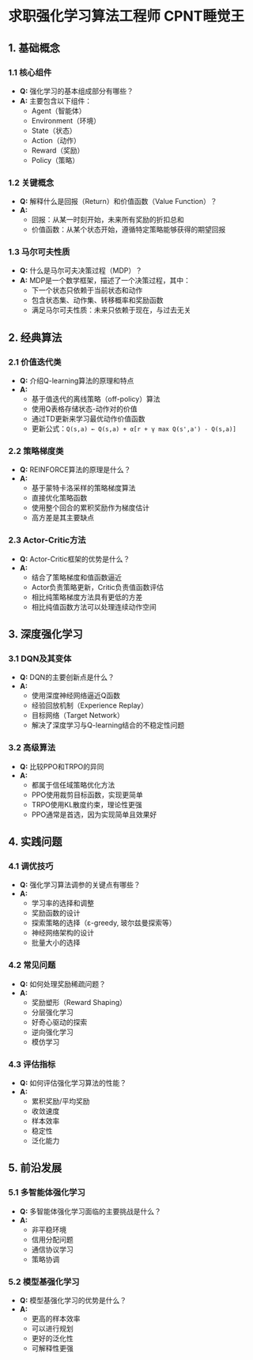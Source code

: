 # 求职强化学习算法工程师  CPNT睡觉王

## 1. 基础概念  

### 1.1 核心组件  
- **Q:** 强化学习的基本组成部分有哪些？  
- **A:** 主要包含以下组件：  
  - Agent（智能体）  
  - Environment（环境）  
  - State（状态）  
  - Action（动作）  
  - Reward（奖励）  
  - Policy（策略）  

### 1.2 关键概念  
- **Q:** 解释什么是回报（Return）和价值函数（Value Function）？  
- **A:**   
  - 回报：从某一时刻开始，未来所有奖励的折扣总和  
  - 价值函数：从某个状态开始，遵循特定策略能够获得的期望回报  

### 1.3 马尔可夫性质  
- **Q:** 什么是马尔可夫决策过程（MDP）？  
- **A:** MDP是一个数学框架，描述了一个决策过程，其中：  
  - 下一个状态只依赖于当前状态和动作  
  - 包含状态集、动作集、转移概率和奖励函数  
  - 满足马尔可夫性质：未来只依赖于现在，与过去无关  

## 2. 经典算法  

### 2.1 价值迭代类  
- **Q:** 介绍Q-learning算法的原理和特点  
- **A:**  
  - 基于值迭代的离线策略（off-policy）算法  
  - 使用Q表格存储状态-动作对的价值  
  - 通过TD更新来学习最优动作价值函数  
  - 更新公式：`Q(s,a) ← Q(s,a) + α[r + γ max Q(s',a') - Q(s,a)]`  

### 2.2 策略梯度类  
- **Q:** REINFORCE算法的原理是什么？  
- **A:**  
  - 基于蒙特卡洛采样的策略梯度算法  
  - 直接优化策略函数  
  - 使用整个回合的累积奖励作为梯度估计  
  - 高方差是其主要缺点  

### 2.3 Actor-Critic方法  
- **Q:** Actor-Critic框架的优势是什么？  
- **A:**  
  - 结合了策略梯度和值函数逼近  
  - Actor负责策略更新，Critic负责值函数评估  
  - 相比纯策略梯度方法具有更低的方差  
  - 相比纯值函数方法可以处理连续动作空间  

## 3. 深度强化学习  

### 3.1 DQN及其变体  
- **Q:** DQN的主要创新点是什么？  
- **A:**  
  - 使用深度神经网络逼近Q函数  
  - 经验回放机制（Experience Replay）  
  - 目标网络（Target Network）  
  - 解决了深度学习与Q-learning结合的不稳定性问题  

### 3.2 高级算法  
- **Q:** 比较PPO和TRPO的异同  
- **A:**  
  - 都属于信任域策略优化方法  
  - PPO使用裁剪目标函数，实现更简单  
  - TRPO使用KL散度约束，理论性更强  
  - PPO通常是首选，因为实现简单且效果好  

## 4. 实践问题  

### 4.1 调优技巧  
- **Q:** 强化学习算法调参的关键点有哪些？  
- **A:**  
  - 学习率的选择和调整  
  - 奖励函数的设计  
  - 探索策略的选择（ε-greedy, 玻尔兹曼探索等）  
  - 神经网络架构的设计  
  - 批量大小的选择  

### 4.2 常见问题  
- **Q:** 如何处理奖励稀疏问题？  
- **A:**  
  - 奖励塑形（Reward Shaping）  
  - 分层强化学习  
  - 好奇心驱动的探索  
  - 逆向强化学习  
  - 模仿学习  

### 4.3 评估指标  
- **Q:** 如何评估强化学习算法的性能？  
- **A:**  
  - 累积奖励/平均奖励  
  - 收敛速度  
  - 样本效率  
  - 稳定性  
  - 泛化能力  

## 5. 前沿发展  

### 5.1 多智能体强化学习  
- **Q:** 多智能体强化学习面临的主要挑战是什么？  
- **A:**  
  - 非平稳环境  
  - 信用分配问题  
  - 通信协议学习  
  - 策略协调  

### 5.2 模型基强化学习  
- **Q:** 模型基强化学习的优势是什么？  
- **A:**  
  - 更高的样本效率  
  - 可以进行规划  
  - 更好的泛化性  
  - 可解释性更强  

